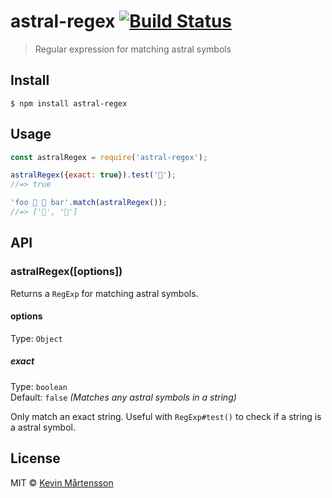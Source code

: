 # astral-regex [![Build Status](https://travis-ci.org/kevva/astral-regex.svg?branch=master)](https://travis-ci.org/kevva/astral-regex)

> Regular expression for matching astral symbols


## Install

```
$ npm install astral-regex
```


## Usage

```js
const astralRegex = require('astral-regex');

astralRegex({exact: true}).test('🦄');
//=> true

'foo 🦄 💩 bar'.match(astralRegex());
//=> ['🦄', '💩']
```


## API

### astralRegex([options])

Returns a `RegExp` for matching astral symbols.

#### options

Type: `Object`

##### exact

Type: `boolean`<br>
Default: `false` *(Matches any astral symbols in a string)*

Only match an exact string. Useful with `RegExp#test()` to check if a string is a astral symbol.


## License

MIT © [Kevin Mårtensson](https://github.com/kevva)

